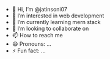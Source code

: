 - 👋 Hi, I’m @jatinsoni07
- 👀 I’m interested in web development 
- 🌱 I’m currently learning mern stack
- 💞️ I’m looking to collaborate on 
- 📫 How to reach me
- 😄 Pronouns: ...
- ⚡ Fun fact: ...

<!---
jatinsoni07/jatinsoni07 is a ✨ special ✨ repository because its `README.md` (this file) appears on your GitHub profile.
You can click the Preview link to take a look at your changes.
--->
